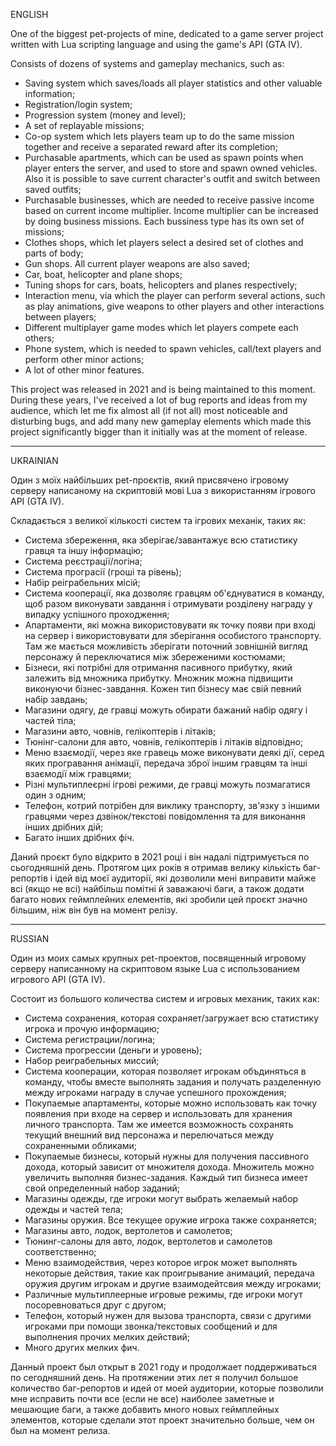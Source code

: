 ENGLISH

One of the biggest pet-projects of mine, dedicated to a game server project written with Lua scripting language and using the game's API (GTA IV).

Consists of dozens of systems and gameplay mechanics, such as:
- Saving system which saves/loads all player statistics and other valuable information;
- Registration/login system;
- Progression system (money and level);
- A set of replayable missions;
- Co-op system which lets players team up to do the same mission together and receive a separated reward after its completion;
- Purchasable apartments, which can be used as spawn points when player enters the server, and used to store and spawn owned vehicles. Also it is possible to save current character's outfit and switch between saved outfits;
- Purchasable businesses, which are needed to receive passive income based on current income multiplier. Income multiplier can be increased by doing business missions. Each bussiness type has its own set of missions;
- Clothes shops, which let players select a desired set of clothes and parts of body;
- Gun shops. All current player weapons are also saved;
- Car, boat, helicopter and plane shops;
- Tuning shops for cars, boats, helicopters and planes respectively;
- Interaction menu, via which the player can perform several actions, such as play animations, give weapons to other players and other interactions between players;
- Different multiplayer game modes which let players compete each others;
- Phone system, which is needed to spawn vehicles, call/text players and perform other minor actions;
- A lot of other minor features.

This project was released in 2021 and is being maintained to this moment. During these years, I've received a lot of bug reports and ideas from my audience, which let me fix almost all (if not all) most noticeable and disturbing bugs, and add many new gameplay elements which made this project significantly bigger than it initially was at the moment of release.

-----------------------------------------------------------------------

UKRAINIAN

Один з моїх найбільших pet-проєктів, який присвячено ігровому серверу написаному на скриптовій мові Lua з використанням ігрового API (GTA IV).

Складається з великої кількості систем та ігрових механік, таких як:
- Система збереження, яка зберігає/завантажує всю статистику гравця та іншу інформацію;
- Система реєстрації/логіна;
- Система програсії (гроші та рівень);
- Набір реіграбельних місій;
- Система кооперації, яка дозволяє гравцям об'єднуватися в команду, щоб разом виконувати завдання і отримувати розділену награду у випадку успішного проходження;
- Апартаменти, які можна використовувати як точку появи при вході на сервер і використовувати для зберігання особистого транспорту. Там же мається можливість зберігати поточний зовнішній вигляд персонажу й переключатися між збереженими костюмами;
- Бізнеси, які потрібні для отримання пасивного прибутку, який залежить від множника прибутку. Множник можна підвищити виконуючи бізнес-завдання. Кожен тип бізнесу має свій певний набір завдань;
- Магазини одягу, де гравці можуть обирати бажаний набір одягу і частей тіла;
- Магазини авто, човнів, гелікоптерів і літаків;
- Тюнінг-салони для авто, човнів, гелікоптерів і літаків відповідно;
- Меню взаємодії, через яке гравець може виконувати деякі дії, серед яких програвання анімації, передача зброї іншим гравцям та інші взаємодії між гравцями;
- Різні мультиплеєрні ігрові режими, де гравці можуть позмагатися один з одним;
- Телефон, котрий потрібен для виклику транспорту, зв'язку з іншими гравцями через дзвінок/текстові повідомлення та для виконання інших дрібних дій;
- Багато інших дрібних фіч.

Даний проєкт було відкрито в 2021 році і він надалі підтримується по сьогодняшній день. Протягом цих років я отримав велику кількість баг-репортів і ідей від моєї аудиторії, які дозволили мені виправити майже всі (якщо не всі) найбільш помітні й заважаючі баги, а також додати багато нових геймплейних елементів, які зробили цей проєкт значно більшим, ніж він був на момент релізу.

-----------------------------------------------------------------------

RUSSIAN

Один из моих самых крупных pet-проектов, посвященный игровому серверу написанному на скриптовом языке Lua с использованием игрового API (GTA IV).

Состоит из большого количества систем и игровых механик, таких как:
- Система сохранения, которая сохраняет/загружает всю статистику игрока и прочую информацию;
- Система регистрации/логина;
- Система прогрессии (деньги и уровень);
- Набор реиграбельных миссий;
- Система кооперации, которая позволяет игрокам объдиняться в команду, чтобы вместе выполнять задания и получать разделенную между игроками награду в случае успешного прохождения;
- Покупаемые апартаменты, которые можно использовать как точку появления при входе на сервер и использовать для хранения личного транспорта. Там же имеется возможность сохранять текущий внешний вид персонажа и перелючаться между сохраненными обликами;
- Покупаемые бизнесы, который нужны для получения пассивного дохода, который зависит от множителя дохода. Множитель можно увеличить выполняя бизнес-задания. Каждый тип бизнеса имеет свой определенный набор заданий;
- Магазины одежды, где игроки могут выбрать желаемый набор одежды и частей тела;
- Магазины оружия. Все текущее оружие игрока также сохраняется;
- Магазины авто, лодок, вертолетов и самолетов;
- Тюнинг-салоны для авто, лодок, вертолетов и самолетов соответственно;
- Меню взаимодействия, через которое игрок может выполнять некоторые действия, такие как проигрывание анимаций, передача оружия другим игрокам и другие взаимодейтсвия между игроками;
- Различные мультиплеерные игровые режимы, где игроки могут посоревноваться друг с другом;
- Телефон, который нужен для вызова транспорта, связи с другими игроками при помощи звонка/текстовых сообщений и для выполнения прочих мелких действий;
- Много других мелких фич.

Данный проект был открыт в 2021 году и продолжает поддерживаться по сегодняшний день. На протяжении этих лет я получил большое количество баг-репортов и идей от моей аудитории, которые позволили мне исправить почти все (если не все) наиболее заметные и мешающие баги, а также добавить много новых геймплейных элементов, которые сделали этот проект значительно больше, чем он был на момент релиза.
